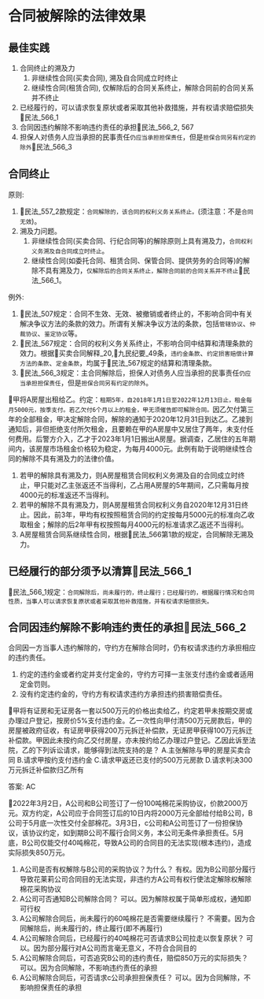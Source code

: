# 合同被解除的法律效果


## 最佳实践


1. 合同终止的溯及力
    1. 非继续性合同(买卖合同), 溯及自合同成立时终止
    2. 继续性合同(租赁合同), 仅解除后的合同关系终止，解除合同前的合同关系并不终止
2. 已经履行的，可以请求恢复原状或者采取其他补救措施，并有权请求赔偿损失🚪民法_566_1
3. 合同因违约解除不影响违约责任的承担🚪民法_566_2, 567
4. 担保人对债务人应当承担的民事责任`仍应当承担担保责任`，但是`担保合同另有约定的除外`🚪民法_566_3


## 合同终止


原则:

1. 🚪民法_557_2款规定：`合同解除的，该合同的权利义务关系终止。`(须注意：不是`合同无效`)。
2. 溯及力问题。
    1. 非继续性合同(买卖合同、行纪合同等)的解除原则上具有溯及力，`合同权利义务溯及自合同成立时终止`。
    2. 继续性合同(如委托合同、租赁合同、保管合同、提供劳务的合同等)的解除不具有溯及力，`仅解除后的合同关系终止，解除合同前的合同关系并不终止`🚪民法_566_1。

例外:

1. 🚪民法_507规定：合同不生效、无效、被撤销或者终止的，不影响合同中有关解决争议方法的条款的效力。所谓有关解决争议方法的条款，包括`管辖协议`、`仲裁协议`、`鉴定协议`等。
2. 🚪民法_567规定：合同的权利义务关系终止，不影响合同中结算和清理条款的效力。根据🚪买卖合同解释_20,🚪九民纪要_49条，`违约金条款`、`约定损害赔偿计算方法的条款`、`定金条款`，均属于🚪民法_567规定的结算和清理条款。
3. 🚪民法_566_3规定：主合同解除后，担保人对债务人应当承担的民事责任`仍应当承担担保责任`，但是`担保合同另有约定的除外`。



🍐甲将A房屋出租给乙。约定：`租期5年，自2018年1月1日至2022年12月13日止，租金每月5000元，按季支付。若乙欠付6个月以上的租金，甲无须催告即可解除合同。`因乙欠付第三年的全部租金，甲决定解除合同，解除的通知于2020年12月31日到达乙。乙接到通知后，非但拒绝支付所欠租金，且要赖在甲的A房屋中又居住了两年，未支付任何费用。后警方介入，乙才于2023年1月1日搬出A房屋。据调查，乙居住的五年期间内，该房屋市场租金价格较为稳定，为每月4000元。此例有助于说明继续性合同的解除不具有溯及力的法律价值。

1. 若甲的解除具有溯及力，则A房屋租赁合同权利义务溯及自的合同成立时终止，甲只能对乙主张返还不当得利，乙占用A房屋的5年期间，乙只需每月按4000元的标准返还不当得利。
2. 若甲的解除不具有溯及力，则A房屋租赁合同权利义务自2020年12月31日终止。因此，前3年，甲均有权按照租赁合同的约定按每月5000元的标准向乙收取租金；解除的后2年甲有权按照每月4000元的标准请求乙返还不当得利。
3. A房屋租赁合同系继续性合同，根据🚪民法_566第1款的规定，合同解除无溯及力。


## 已经履行的部分须予以清算🚪民法_566_1


🚪民法_566_1规定：`合同解除后，尚未履行的，终止履行；已经履行的，根据履行情况和合同性质，当事人可以请求恢复原状或者采取其他补救措施，并有权请求赔偿损失。`

## 合同因违约解除不影响违约责任的承担🚪民法_566_2

合同因一方当事人违约解除的，守约方在解除合同时，仍有权请求违约方承担相应的违约责任。
1. 约定的违约金或者约定并支付定金的，守约方可择一主张支付违约金或者适用定金罚则。
2. 没有约定违约金的，守约方有权请求违约方承担违约损害赔偿责任。



🍐甲将有证房和无证房各一套以500万元的价格出卖给乙，约定若甲未按期交房或办理过户登记，按房价5%支付违约金。乙一次性向甲付清500万元房款后，甲的房屋被政府征收，有证房甲获得200万元拆迁补偿款，无证房甲获得100万元拆迁补偿款。甲因此未按约向乙交付房屋，亦未按约给乙办理过户登记。乙因此诉至法院，乙的下列诉讼请求，能够得到法院支持的是？
A.主张解除与甲的房屋买卖合同
B.请求甲按约支付违约金
C.请求甲返还已支付的500万元房款
D.请求判决300万元拆迁补偿款归乙所有

答案: AC

🍐2022年3月2日，A公司和B公司签订了一份100吨棉花采购协议，价款2000万元。双方约定，A公司应于合同签订后的10日内将2000万元全部给付给B公司，B公司于5月底一次性交付全部棉花。3月3日，c公司和A公司签订了一份担保协议，该协议约定，如到期B公司不履行合同义务，本公司无条件承担责任。5月底，B公司仅能交付40吨棉花，导致A公司的合同目的无法实现(根本违约)，造成实际损失850万元。


1. A公司是否有权解除与B公司的采购协议？为什么？
    有权。因为B公司部分履行导致花莱莉公司合同目的无法实现，非违约方A公司有权行使法定解除权解除棉花采购协议
2. A公司可否通知B公司解除合同？
    可以。因为解除权属于简单形成权，通知即可行权
3. A公司解除合同后，尚未履行的60吨棉花是否需要继续履行？
    不需要。因为合同解除后，尚未履行的，终止履行(即不再履行)
4. A公司解除合同后，已经履行的40吨棉花可否请求B公司拉走以恢复原状？
    可以。因为部分履行对A公司而言毫无意义，不符合合同目的
5. A公司解除合同后，可否追究B公司的违约责任，赔偿850万元的实际损失？
    可以。因为合同解除，不影响违约责任的承担
6. A公司解除合同后，可否请求c公司承担担保责任？
    可以。因为合同解除，不影响担保责任的承担




